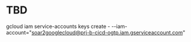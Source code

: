 # TBD


gcloud iam service-accounts keys create - --iam-account="soar2googlecloud@prj-b-cicd-ogtp.iam.gserviceaccount.com"